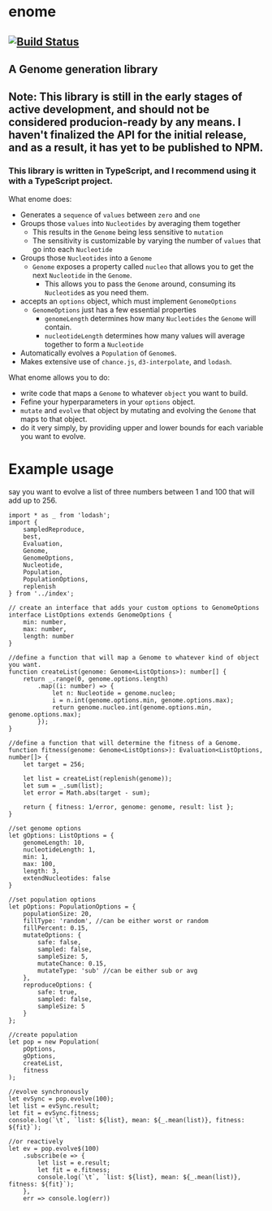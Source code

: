 # enome 
## [![Build Status](https://travis-ci.org/fiberwire/enome.svg?branch=master)](https://travis-ci.org/fiberwire/enome)
## A Genome generation library

## Note: This library is still in the early stages of active development, and should not be considered producion-ready by any means. I haven't finalized the API for the initial release, and as a result, it has yet to be published to NPM.

### This library is written in TypeScript, and I recommend using it with a TypeScript project.

What enome does:
- Generates a `sequence` of `values` between `zero` and `one`
- Groups those `values` into `Nucleotides` by averaging them together
  - This results in the `Genome` being less sensitive to `mutation`
  - The sensitivity is customizable by varying the number of `values` that go into each `Nucleotide`
- Groups those `Nucleotides` into a `Genome`
  - `Genome` exposes a property called `nucleo` that allows you to get the next `Nucleotide` in the `Genome`.
    - This allows you to pass the `Genome` around, consuming its `Nucleotide`s as you need them.
- accepts an `options` object, which must implement `GenomeOptions`
  - `GenomeOptions` just has a few essential properties
    - `genomeLength` determines how many `Nucleotides` the `Genome` will contain.
    - `nucleotideLength` determines how many values will average together to form a `Nucleotide`
- Automatically evolves a `Population` of `Genome`s.
- Makes extensive use of `chance.js`, `d3-interpolate`, and `lodash`.

What enome allows you to do:
 - write code that maps a `Genome` to whatever `object` you want to build.
 - Fefine your hyperparameters in your `options` object.
 - `mutate` and `evolve` that object by mutating and evolving the `Genome` that maps to that object.
 - do it very simply, by providing upper and lower bounds for each variable you want to evolve.


 # Example usage
 say you want to evolve a list of three numbers between 1 and 100 that will add up to 256.

```
import * as _ from 'lodash';
import {
    sampledReproduce,
    best,
    Evaluation,
    Genome,
    GenomeOptions,
    Nucleotide,
    Population,
    PopulationOptions,
    replenish
} from '../index';

// create an interface that adds your custom options to GenomeOptions
interface ListOptions extends GenomeOptions {
    min: number,
    max: number,
    length: number
}

//define a function that will map a Genome to whatever kind of object you want.
function createList(genome: Genome<ListOptions>): number[] {
    return _.range(0, genome.options.length)
        .map((i: number) => {
            let n: Nucleotide = genome.nucleo;
            i = n.int(genome.options.min, genome.options.max);
            return genome.nucleo.int(genome.options.min, genome.options.max);
        });
}

//define a function that will determine the fitness of a Genome.
function fitness(genome: Genome<ListOptions>): Evaluation<ListOptions, number[]> {
    let target = 256;

    let list = createList(replenish(genome));
    let sum = _.sum(list);
    let error = Math.abs(target - sum);
    
    return { fitness: 1/error, genome: genome, result: list };
}

//set genome options
let gOptions: ListOptions = {
    genomeLength: 10,
    nucleotideLength: 1,
    min: 1,
    max: 100,
    length: 3,
    extendNucleotides: false
}

//set population options
let pOptions: PopulationOptions = {
    populationSize: 20,
    fillType: 'random', //can be either worst or random
    fillPercent: 0.15,
    mutateOptions: {
        safe: false,
        sampled: false,
        sampleSize: 5,
        mutateChance: 0.15,
        mutateType: 'sub' //can be either sub or avg
    },
    reproduceOptions: {
        safe: true,
        sampled: false,
        sampleSize: 5
    }
};

//create population
let pop = new Population(
    pOptions,
    gOptions,
    createList,
    fitness
);

//evolve synchronously
let evSync = pop.evolve(100);
let list = evSync.result;
let fit = evSync.fitness;
console.log(`\t`, `list: ${list}, mean: ${_.mean(list)}, fitness: ${fit}`);

//or reactively
let ev = pop.evolve$(100)
    .subscribe(e => {
        let list = e.result;
        let fit = e.fitness;
        console.log(`\t`, `list: ${list}, mean: ${_.mean(list)}, fitness: ${fit}`);
    },
    err => console.log(err))

```

